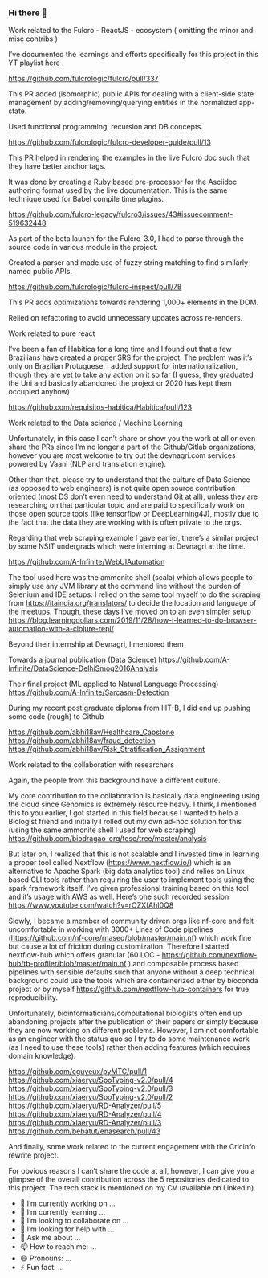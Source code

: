### Hi there 👋


Work related to the Fulcro  - ReactJS - ecosystem ( omitting the minor and misc contribs )  
 
I’ve documented the learnings and efforts specifically for this project in this YT playlist here .
 
 
https://github.com/fulcrologic/fulcro/pull/337
 
This PR added  (isomorphic) public APIs for dealing with a client-side state management by adding/removing/querying entities in the normalized app-state.
 
Used functional programming, recursion and DB concepts.
 
https://github.com/fulcrologic/fulcro-developer-guide/pull/13
 
This PR helped in rendering the examples in the live Fulcro doc such that they have better anchor tags.
 
It was done by creating a Ruby based pre-processor for the Asciidoc authoring format used by the live documentation. This is the same technique used for Babel compile time plugins.
 
https://github.com/fulcro-legacy/fulcro3/issues/43#issuecomment-519632448  
 
As part of the beta launch for the Fulcro-3.0, I had to parse through the source code in various module in the project.
 
Created a parser and made use of fuzzy string matching to find similarly named public APIs.
 
https://github.com/fulcrologic/fulcro-inspect/pull/78
 
This PR adds optimizations towards rendering 1,000+ elements in the DOM.
 
Relied on refactoring to avoid unnecessary updates across re-renders.
 
 
Work related to pure react
 
I’ve been a fan of Habitica for a long time and I found out that a few Brazilians have created a proper SRS for the project. The problem was it’s only on Brazilian Protuguese. I added support for internationalization, though they are yet to take any action on it so far (I guess, they graduated the Uni and basically abandoned the project or 2020 has kept them occupied anyhow)
 
https://github.com/requisitos-habitica/Habitica/pull/123
 
 
Work related to the Data science / Machine Learning
 
Unfortunately, in this case I can’t share or show you the work at all or even share the PRs since I’m no longer a part of the Github/Gitlab organizations, however you are most welcome to try out the devnagri.com services powered by Vaani (NLP and translation engine).
 
Other than that, please try to understand that the culture of Data Science (as opposed to web engineers) is not quite open source contribution oriented (most DS don’t even need to understand Git at all), unless they are researching on that particular topic and are paid to specifically work on those open source tools (like tensorflow or DeepLearning4J), mostly due to the fact that the data they are working with is often private to the orgs.
 
Regarding that web scraping example I gave earlier, there’s a similar project by some NSIT undergrads which were interning at Devnagri at the time.
 
https://github.com/A-Infinite/WebUIAutomation
 
The tool used here was the ammonite shell (scala) which allows people to simply use any JVM library at the command line without the burden of Selenium and IDE setups. I relied on the same tool myself to do the scraping from https://itaindia.org/translators/ to decide the location and language of the meetups. Though, these days I’ve moved on to an even simpler setup https://blog.learningdollars.com/2019/11/28/how-i-learned-to-do-browser-automation-with-a-clojure-repl/
 
Beyond their internship at Devnagri, I mentored them
 
Towards a journal publication (Data Science)
https://github.com/A-Infinite/DataScience-DelhiSmog2016Analysis
 
Their final project (ML applied to Natural Language Processing)
https://github.com/A-Infinite/Sarcasm-Detection
 
 
During my recent post graduate diploma from IIIT-B, I did end up pushing some code (rough) to Github
 
https://github.com/abhi18av/Healthcare_Capstone
https://github.com/abhi18av/fraud_detection
https://github.com/abhi18av/Risk_Stratification_Assignment
 
 
Work related to the collaboration with researchers
 
Again, the people from this background have a different culture.
 
My core contribution to the collaboration is basically data engineering using the cloud since Genomics is extremely resource heavy. I think, I mentioned this to you earlier, I got started in this field because I wanted to help a Biologist friend and initially I rolled out my own ad-hoc solution for this (using the same ammonite shell I used for web scraping) https://github.com/biodragao-org/tese/tree/master/analysis
 
But later on, I realized that this is not scalable and I invested  time in learning a proper tool called Nextflow (https://www.nextflow.io/) which is an alternative to Apache Spark (big data analytics tool) and relies on Linux based CLI tools rather than requiring the user to implement tools using the spark framework itself. I’ve given professional training based on this tool and it’s usage with AWS as well. Here’s one such recorded session https://www.youtube.com/watch?v=rOZXfAhI0Q8
 
Slowly, I became a member of community driven orgs like nf-core and felt uncomfortable in working with 3000+ Lines of Code pipelines (https://github.com/nf-core/rnaseq/blob/master/main.nf) which work fine but cause a lot of friction during customization. Therefore I started nextflow-hub which offers granular (60 LOC - https://github.com/nextflow-hub/tb-profiler/blob/master/main.nf ) and composable process based pipelines with sensible defaults such that anyone without a deep technical background could use the tools which are containerized either by bioconda project or by myself  https://github.com/nextflow-hub-containers for true reproducibility.
 
Unfortunately, bioinformaticians/computational biologists often end up abandoning projects after the publication of their papers or simply because they are now working on different problems. However, I am not comfortable as an engineer with the status quo so I try to do some maintenance work (as I need to use these tools) rather then adding features (which requires domain knowledge).
 
https://github.com/cguyeux/pyMTC/pull/1
https://github.com/xiaeryu/SpoTyping-v2.0/pull/4
https://github.com/xiaeryu/SpoTyping-v2.0/pull/3
https://github.com/xiaeryu/SpoTyping-v2.0/pull/2
https://github.com/xiaeryu/RD-Analyzer/pull/5
https://github.com/xiaeryu/RD-Analyzer/pull/4
https://github.com/xiaeryu/RD-Analyzer/pull/3
https://github.com/bebatut/enasearch/pull/43
 
 
 
 
And finally, some work related to the current engagement with the Cricinfo rewrite project.
 
For obvious reasons I can’t share the code at all, however, I can give you a glimpse of the overall contribution across the 5 repositories dedicated to this project. The tech stack is mentioned on my CV (available on LinkedIn).



- 🔭 I’m currently working on ...
- 🌱 I’m currently learning ...
- 👯 I’m looking to collaborate on ...
- 🤔 I’m looking for help with ...
- 💬 Ask me about ...
- 📫 How to reach me: ...
- 😄 Pronouns: ...
- ⚡ Fun fact: ...

